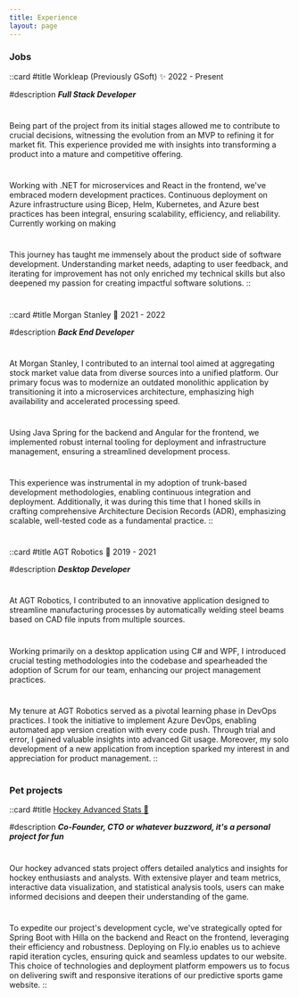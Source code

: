 ```yaml
---
title: Experience
layout: page
---
```


### Jobs

::card
#title
Workleap (Previously GSoft) ✨ 2022 - Present

#description
_**Full Stack Developer**_

#

Being part of the project from its initial stages allowed me to contribute to crucial decisions, witnessing the evolution from an MVP to refining it for market fit. This experience provided me with insights into transforming a product into a mature and competitive offering.

#

Working with .NET for microservices and React in the frontend, we've embraced modern development practices. Continuous deployment on Azure infrastructure using Bicep, Helm, Kubernetes, and Azure best practices has been integral, ensuring scalability, efficiency, and reliability. Currently working on making

#

This journey has taught me immensely about the product side of software development. Understanding market needs, adapting to user feedback, and iterating for improvement has not only enriched my technical skills but also deepened my passion for creating impactful software solutions.
::

#

::card
#title
Morgan Stanley 🏦 2021 - 2022

#description
_**Back End Developer**_

#

At Morgan Stanley, I contributed to an internal tool aimed at aggregating stock market value data from diverse sources into a unified platform. Our primary focus was to modernize an outdated monolithic application by transitioning it into a microservices architecture, emphasizing high availability and accelerated processing speed.

#

Using Java Spring for the backend and Angular for the frontend, we implemented robust internal tooling for deployment and infrastructure management, ensuring a streamlined development process.

#

This experience was instrumental in my adoption of trunk-based development methodologies, enabling continuous integration and deployment. Additionally, it was during this time that I honed skills in crafting comprehensive Architecture Decision Records (ADR), emphasizing scalable, well-tested code as a fundamental practice.
::

#

::card
#title
AGT Robotics 🤖 2019 - 2021

#description
_**Desktop Developer**_

#

At AGT Robotics, I contributed to an innovative application designed to streamline manufacturing processes by automatically welding steel beams based on CAD file inputs from multiple sources.

#

Working primarily on a desktop application using C# and WPF, I introduced crucial testing methodologies into the codebase and spearheaded the adoption of Scrum for our team, enhancing our project management practices.

#

My tenure at AGT Robotics served as a pivotal learning phase in DevOps practices. I took the initiative to implement Azure DevOps, enabling automated app version creation with every code push. Through trial and error, I gained valuable insights into advanced Git usage. Moreover, my solo development of a new application from inception sparked my interest in and appreciation for product management.
::

#

### Pet projects

::card
#title
[Hockey Advanced Stats 🏒](https://hockey.fly.dev)

#description
_**Co-Founder, CTO or whatever buzzword, it's a personal project for fun**_

#

Our hockey advanced stats project offers detailed analytics and insights for hockey enthusiasts and analysts. With extensive player and team metrics, interactive data visualization, and statistical analysis tools, users can make informed decisions and deepen their understanding of the game.

#

To expedite our project's development cycle, we've strategically opted for Spring Boot with Hilla on the backend and React on the frontend, leveraging their efficiency and robustness. Deploying on Fly.io enables us to achieve rapid iteration cycles, ensuring quick and seamless updates to our website. This choice of technologies and deployment platform empowers us to focus on delivering swift and responsive iterations of our predictive sports game website.
::

#
